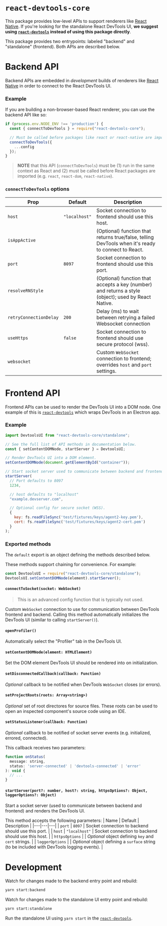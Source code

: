 # `react-devtools-core`

This package provides low-level APIs to support renderers like [React Native](https://github.com/facebook/react-native). If you're looking for the standalone React DevTools UI, **we suggest using [`react-devtools`](https://github.com/facebook/react/tree/main/packages/react-devtools) instead of using this package directly**.

This package provides two entrypoints: labeled "backend" and "standalone" (frontend). Both APIs are described below.

# Backend API

Backend APIs are embedded in _development_ builds of renderers like [React Native](https://github.com/facebook/react-native) in order to connect to the React DevTools UI.

### Example

If you are building a non-browser-based React renderer, you can use the backend API like so:

```js
if (process.env.NODE_ENV !== 'production') {
  const { connectToDevTools } = require("react-devtools-core");

  // Must be called before packages like react or react-native are imported
  connectToDevTools({
    ...config
  });
}
```

> **NOTE** that this API (`connectToDevTools`) must be (1) run in the same context as React and (2) must be called before React packages are imported (e.g. `react`, `react-dom`, `react-native`).

### `connectToDevTools` options
| Prop | Default | Description |
|---|---|---|
| `host` | `"localhost"` | Socket connection to frontend should use this host. |
| `isAppActive` |  | (Optional) function that returns true/false, telling DevTools when it's ready to connect to React. |
| `port` | `8097` | Socket connection to frontend should use this port. |
| `resolveRNStyle` |  | (Optional) function that accepts a key (number) and returns a style (object); used by React Native. |
| `retryConnectionDelay` | `200` | Delay (ms) to wait between retrying a failed Websocket connection |
| `useHttps` | `false` | Socket connection to frontend should use secure protocol (wss). |
| `websocket` |  | Custom `WebSocket` connection to frontend; overrides `host` and `port` settings. |

# Frontend API

Frontend APIs can be used to render the DevTools UI into a DOM node. One example of this is [`react-devtools`](https://github.com/facebook/react/tree/main/packages/react-devtools) which wraps DevTools in an Electron app.

### Example
```js
import DevtoolsUI from "react-devtools-core/standalone";

// See the full list of API methods in documentation below.
const { setContentDOMNode, startServer } = DevtoolsUI;

// Render DevTools UI into a DOM element.
setContentDOMNode(document.getElementById("container"));

// Start socket server used to communicate between backend and frontend.
startServer(
  // Port defaults to 8097
  1234,

  // host defaults to "localhost"
  "example.devserver.com",

  // Optional config for secure socket (WSS).
  {
    key: fs.readFileSync('test/fixtures/keys/agent2-key.pem'),
    cert: fs.readFileSync('test/fixtures/keys/agent2-cert.pem')
  }
);
```

### Exported methods
The `default` export is an object defining the methods described below.

These methods support chaining for convenience. For example:
```js
const DevtoolsUI = require("react-devtools-core/standalone");
DevtoolsUI.setContentDOMNode(element).startServer();
```

#### `connectToSocket(socket: WebSocket)`
> This is an advanced config function that is typically not used.

Custom `WebSocket` connection to use for communication between DevTools frontend and backend. Calling this method automatically initializes the DevTools UI (similar to calling `startServer()`).

#### `openProfiler()`
Automatically select the "Profiler" tab in the DevTools UI.

#### `setContentDOMNode(element: HTMLElement)`
Set the DOM element DevTools UI should be rendered into on initialization.

#### `setDisconnectedCallback(callback: Function)`
_Optional_ callback to be notified when DevTools `WebSocket` closes (or errors).

#### `setProjectRoots(roots: Array<string>)`
_Optional_ set of root directores for source files. These roots can be used to open an inspected component's source code using an IDE.

#### `setStatusListener(callback: Function)`
_Optional_ callback to be notified of socket server events (e.g. initialized, errored, connected).

This callback receives two parameters:
```js
function onStatus(
  message: string,
  status: 'server-connected' | 'devtools-connected' | 'error'
): void {
  // ...
}
```

#### `startServer(port?: number, host?: string, httpsOptions?: Object, loggerOptions?: Object)`
Start a socket server (used to communicate between backend and frontend) and renders the DevTools UI.

This method accepts the following parameters:
| Name | Default | Description |
|---|---|---|
| `port` | `8097` | Socket connection to backend should use this port. |
| `host` | `"localhost"` | Socket connection to backend should use this host. |
| `httpsOptions` | | _Optional_ object defining `key` and `cert` strings. |
| `loggerOptions` | | _Optional_ object defining a `surface` string (to be included with DevTools logging events). |

# Development

Watch for changes made to the backend entry point and rebuild:
```sh
yarn start:backend
```

Watch for changes made to the standalone UI entry point and rebuild:
```sh
yarn start:standalone
```

Run the standalone UI using `yarn start` in the [`react-devtools`](https://github.com/facebook/react/tree/main/packages/react-devtools).